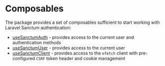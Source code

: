 # Composables

The package provides a set of composables sufficient to start working with Laravel Sanctum authentication:

* [useSanctumAuth](usesantumauth.md) - provides access to the current user and authentication methods
* [useSanctumUser](usesantumuser.md) - provides access to the current user
* [useSanctumClient](usesanctumclient.md) - provides access to the `ofetch` client with pre-configured `CSRF` token header and cookie management
